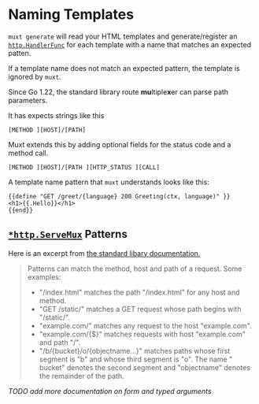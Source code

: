 # Naming Templates

`muxt generate` will read your HTML templates and generate/register an [
`http.HandlerFunc`](https://pkg.go.dev/net/http#HandlerFunc) for each template with a name that matches an expected
patten.

If a template name does not match an expected pattern, the template is ignored by `muxt`.

Since Go 1.22, the standard library route **mu**ltiple**x**er can parse path parameters.

It has expects strings like this

`[METHOD ][HOST]/[PATH]`

Muxt extends this by adding optional fields for the status code and a method call.

`[METHOD ][HOST]/[PATH ][HTTP_STATUS ][CALL]`

A template name pattern that `muxt` understands looks like this:

```gotemplate
{{define "GET /greet/{language} 200 Greeting(ctx, language)" }}
<h1>{{.Hello}}</h1>
{{end}}
```

## [`*http.ServeMux`](https://pkg.go.dev/net/http#ServeMux) Patterns

Here is an excerpt from [the standard libary documentation.](https://pkg.go.dev/net/http#hdr-Patterns-ServeMux)

> Patterns can match the method, host and path of a request. Some examples:
> - "/index.html" matches the path "/index.html" for any host and method.
> - "GET /static/" matches a GET request whose path begins with "/static/".
> - "example.com/" matches any request to the host "example.com".
> - "example.com/{$}" matches requests with host "example.com" and path "/".
> - "/b/{bucket}/o/{objectname...}" matches paths whose first segment is "b" and whose third segment is "o". The name "
    bucket" denotes the second segment and "objectname" denotes the remainder of the path.

_TODO add more documentation on form and typed arguments_
